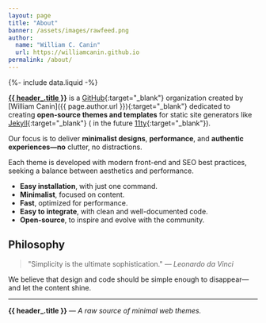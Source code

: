 ```yaml
---
layout: page
title: "About"
banner: /assets/images/rawfeed.png
author:
  name: "William C. Canin"
  url: https://williamcanin.github.io
permalink: /about/
---
```


{%- include data.liquid -%}

[**{{ header_.title }}**](https://github.com/rawfeed) is a [GitHub](https://github.com/){:target="_blank"} organization created by [William Canin]({{ page.author.url }}){:target="_blank"} dedicated to creating **open-source themes and templates** for static
site generators like [Jekyll](https://jekyllrb.com){:target="_blank"} ( in the future [11ty](https://www.11ty.dev){:target="_blank"}).

Our focus is to deliver **minimalist designs**, **performance**, and **authentic experiences—no**
clutter, no distractions.

Each theme is developed with modern front-end and SEO best practices, seeking a balance between
aesthetics and performance.

- **Easy installation**, with just one command.
- **Minimalist**, focused on content.
- **Fast**, optimized for performance.
- **Easy to integrate**, with clean and well-documented code.
- **Open-source**, to inspire and evolve with the community.

## Philosophy

> "Simplicity is the ultimate sophistication." — *Leonardo da Vinci*

We believe that design and code should be simple enough to disappear—and let the content shine.

---

**{{ header_.title }}** — *A raw source of minimal web themes.*


